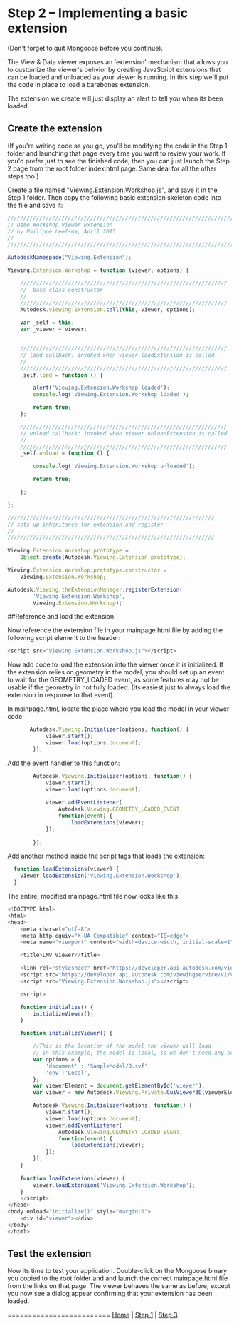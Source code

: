 <a name="Step2"></a>
# Step 2 – Implementing a basic extension
(Don't forget to quit Mongoose before you continue).

The View & Data viewer exposes an 'extension' mechanism that allows you to customize the viewer's behvior by creating JavaScript extensions that can be loaded and unloaded as your viewer is running. In this step we'll put the code in place to load a barebones extension.

The extension we create will just display an alert to tell you when its been loaded.

## Create the extension

(If you're writing code as you go, you'll be modifying the code in the Step 1 folder and launching that page every time you want to review your work. If you'd prefer just to see the finished code, then you can just launch the Step 2 page from the root folder index.html page. Same deal for all the other steps too.)

Create a file named "Viewing.Extension.Workshop.js", and save it in the Step 1 folder. Then copy the following basic extension skeleton code into the file and save it:

```js
///////////////////////////////////////////////////////////////////////////////
// Demo Workshop Viewer Extension
// by Philippe Leefsma, April 2015
//
///////////////////////////////////////////////////////////////////////////////

AutodeskNamespace("Viewing.Extension");

Viewing.Extension.Workshop = function (viewer, options) {

    /////////////////////////////////////////////////////////////////
    //  base class constructor
    //
    /////////////////////////////////////////////////////////////////
    Autodesk.Viewing.Extension.call(this, viewer, options);

    var _self = this;
    var _viewer = viewer;


    /////////////////////////////////////////////////////////////////
    // load callback: invoked when viewer.loadExtension is called
    //
    /////////////////////////////////////////////////////////////////
    _self.load = function () {

        alert('Viewing.Extension.Workshop loaded');
        console.log('Viewing.Extension.Workshop loaded');

        return true;
    };

    /////////////////////////////////////////////////////////////////
    // unload callback: invoked when viewer.unloadExtension is called
    //
    /////////////////////////////////////////////////////////////////
    _self.unload = function () {

        console.log('Viewing.Extension.Workshop unloaded');

        return true;

    };

};

/////////////////////////////////////////////////////////////////
// sets up inheritance for extension and register
//
/////////////////////////////////////////////////////////////////

Viewing.Extension.Workshop.prototype =
    Object.create(Autodesk.Viewing.Extension.prototype);

Viewing.Extension.Workshop.prototype.constructor =
    Viewing.Extension.Workshop;

Autodesk.Viewing.theExtensionManager.registerExtension(
        'Viewing.Extension.Workshop',
        Viewing.Extension.Workshop);
```


##Reference and load the extension

Now reference the extension file in your mainpage.html file by adding the following script element to the header:

```js
<script src="Viewing.Extension.Workshop.js"></script>
```

Now add code to load the extension into the viewer once it is initialized. If the extension relies on geometry in the model, you should set up an
event to wait for the GEOMETRY_LOADED event, as some features may not be usable if the geometry in not fully loaded. (Its easiest just to always load the extension in response to that event).

In mainpage.html, locate the place where you load the model in your viewer code:

```js
       Autodesk.Viewing.Initializer(options, function() {
            viewer.start();
            viewer.load(options.document);
        });
```

Add the event handler to this function:

```js
        Autodesk.Viewing.Initializer(options, function() {
            viewer.start();
            viewer.load(options.document);
            
            viewer.addEventListener(
                Autodesk.Viewing.GEOMETRY_LOADED_EVENT,
                function(event) {
                    loadExtensions(viewer);
            });
            
        });
```

Add another method inside the script tags that loads the extension:

```js
  function loadExtensions(viewer) {
    viewer.loadExtension('Viewing.Extension.Workshop');
  }
```

The entire, modified mainpage.html file now looks like this:

```js
<!DOCTYPE html>
<html>
<head>
    <meta charset="utf-8">
    <meta http-equiv="X-UA-Compatible" content="IE=edge">
    <meta name="viewport" content="width=device-width, initial-scale=1">

    <title>LMV Viewer</title>

    <link rel="stylesheet" href="https://developer.api.autodesk.com/viewingservice/v1/viewers/style.css?v=v1.2.22" type="text/css">
    <script src="https://developer.api.autodesk.com/viewingservice/v1/viewers/viewer3D.min.js?v=v1.2.22"></script>
    <script src="Viewing.Extension.Workshop.js"></script>

    <script>

    function initialize() {
        initializeViewer();
    }

    function initializeViewer() {

        //This is the location of the model the viewer will load
        // In this example, the model is local, so we don't need any server communication or authentication
        var options = {
            'document' : 'SampleModel/0.svf', 
            'env':'Local', 
        };
        var viewerElement = document.getElementById('viewer');
        var viewer = new Autodesk.Viewing.Private.GuiViewer3D(viewerElement, {});

        Autodesk.Viewing.Initializer(options, function() {
            viewer.start();
            viewer.load(options.document);
            viewer.addEventListener(
                Autodesk.Viewing.GEOMETRY_LOADED_EVENT,
                function(event) {
                    loadExtensions(viewer);
            });
        });
    }
        
    function loadExtensions(viewer) {
        viewer.loadExtension('Viewing.Extension.Workshop');
    }
    </script>
</head>
<body onload="initialize()" style="margin:0">
    <div id="viewer"></div>
</body>
</html>
```

## Test the extension

Now its time to test your application. Double-click on the Mongoose binary you copied to the root folder and and launch the correct mainpage.html file from the links on that page. The viewer behaves the same as before, except you now see a dialog appear confirming that your extension has been loaded.



=========================
[Home](README.md) | [Step 1](step-1.md) | [Step 3](step-3.md)